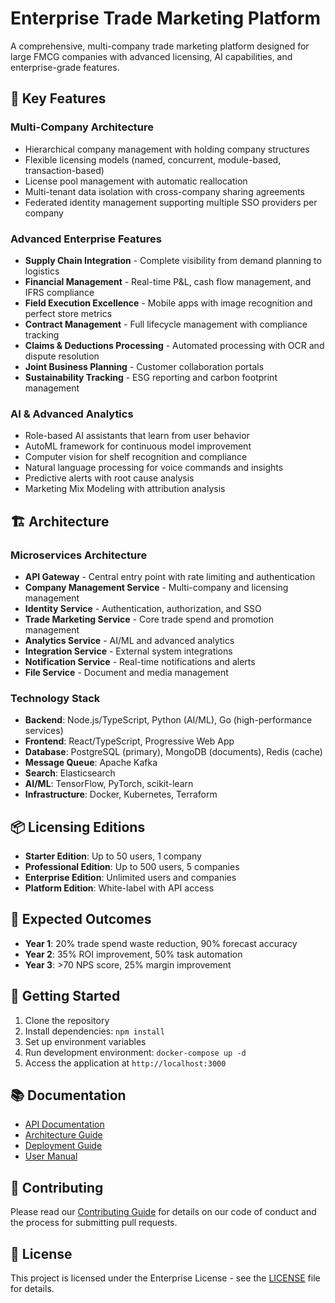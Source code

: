 # Enterprise Trade Marketing Platform

A comprehensive, multi-company trade marketing platform designed for large FMCG companies with advanced licensing, AI capabilities, and enterprise-grade features.

## 🚀 Key Features

### Multi-Company Architecture
- Hierarchical company management with holding company structures
- Flexible licensing models (named, concurrent, module-based, transaction-based)
- License pool management with automatic reallocation
- Multi-tenant data isolation with cross-company sharing agreements
- Federated identity management supporting multiple SSO providers per company

### Advanced Enterprise Features
- **Supply Chain Integration** - Complete visibility from demand planning to logistics
- **Financial Management** - Real-time P&L, cash flow management, and IFRS compliance
- **Field Execution Excellence** - Mobile apps with image recognition and perfect store metrics
- **Contract Management** - Full lifecycle management with compliance tracking
- **Claims & Deductions Processing** - Automated processing with OCR and dispute resolution
- **Joint Business Planning** - Customer collaboration portals
- **Sustainability Tracking** - ESG reporting and carbon footprint management

### AI & Advanced Analytics
- Role-based AI assistants that learn from user behavior
- AutoML framework for continuous model improvement
- Computer vision for shelf recognition and compliance
- Natural language processing for voice commands and insights
- Predictive alerts with root cause analysis
- Marketing Mix Modeling with attribution analysis

## 🏗️ Architecture

### Microservices Architecture
- **API Gateway** - Central entry point with rate limiting and authentication
- **Company Management Service** - Multi-company and licensing management
- **Identity Service** - Authentication, authorization, and SSO
- **Trade Marketing Service** - Core trade spend and promotion management
- **Analytics Service** - AI/ML and advanced analytics
- **Integration Service** - External system integrations
- **Notification Service** - Real-time notifications and alerts
- **File Service** - Document and media management

### Technology Stack
- **Backend**: Node.js/TypeScript, Python (AI/ML), Go (high-performance services)
- **Frontend**: React/TypeScript, Progressive Web App
- **Database**: PostgreSQL (primary), MongoDB (documents), Redis (cache)
- **Message Queue**: Apache Kafka
- **Search**: Elasticsearch
- **AI/ML**: TensorFlow, PyTorch, scikit-learn
- **Infrastructure**: Docker, Kubernetes, Terraform

## 📦 Licensing Editions

- **Starter Edition**: Up to 50 users, 1 company
- **Professional Edition**: Up to 500 users, 5 companies
- **Enterprise Edition**: Unlimited users and companies
- **Platform Edition**: White-label with API access

## 🎯 Expected Outcomes

- **Year 1**: 20% trade spend waste reduction, 90% forecast accuracy
- **Year 2**: 35% ROI improvement, 50% task automation
- **Year 3**: >70 NPS score, 25% margin improvement

## 🚀 Getting Started

1. Clone the repository
2. Install dependencies: `npm install`
3. Set up environment variables
4. Run development environment: `docker-compose up -d`
5. Access the application at `http://localhost:3000`

## 📚 Documentation

- [API Documentation](./docs/api/)
- [Architecture Guide](./docs/architecture/)
- [Deployment Guide](./docs/deployment/)
- [User Manual](./docs/user-guide/)

## 🤝 Contributing

Please read our [Contributing Guide](./CONTRIBUTING.md) for details on our code of conduct and the process for submitting pull requests.

## 📄 License

This project is licensed under the Enterprise License - see the [LICENSE](./LICENSE) file for details.